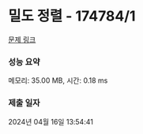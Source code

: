 # 밀도 정렬 - 174784/1 

[문제 링크](https://level.goorm.io/exam/174784/%EB%B0%80%EB%8F%84-%EC%A0%95%EB%A0%AC/quiz/1) 

### 성능 요약

메모리: 35.00 MB, 시간: 0.18 ms

### 제출 일자

2024년 04월 16일 13:54:41


